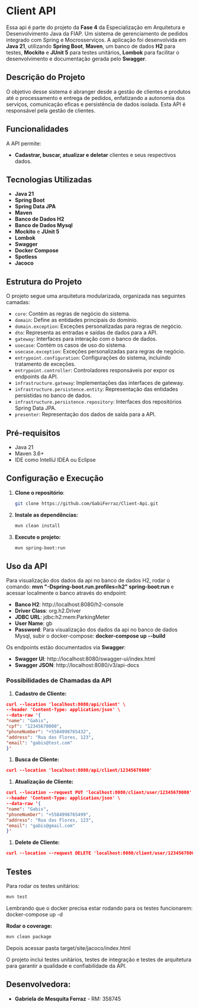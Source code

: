 # Client API
Essa api é parte do projeto da **Fase 4** da Especialização em Arquitetura e Desenvolvimento Java da FIAP.
Um sistema de gerenciamento de pedidos integrado com Spring e Mocrosserviços. A aplicação foi desenvolvida em **Java 21**,
utilizando **Spring Boot**, **Maven**, um banco de dados **H2** para testes, **Mockito** e **JUnit 5** para testes
unitários, **Lombok** para facilitar o desenvolvimento e documentação gerada pelo **Swagger**.

## Descrição do Projeto
O objetivo desse sistema é abranger desde a gestão de clientes e produtos até o processamento e entrega de pedidos, 
enfatizando a autonomia dos serviços, comunicação eficas e persistência de dados isolada. Esta API é responsável pela 
gestão de clientes.

## Funcionalidades
A API permite:
- **Cadastrar, buscar, atualizar e deletar** clientes e seus respectivos dados.

## Tecnologias Utilizadas
- **Java 21**
- **Spring Boot**
- **Spring Data JPA**
- **Maven**
- **Banco de Dados H2**
- **Banco de Dados Mysql**
- **Mockito** e **JUnit 5**
- **Lombok**
- **Swagger**
- **Docker Compose**
- **Spotless**
- **Jacoco**

## Estrutura do Projeto
O projeto segue uma arquitetura modularizada, organizada nas seguintes camadas:
- `core`: Contém as regras de negócio do sistema.
- `domain`: Define as entidades principais do domínio.
- `domain.exception`: Exceções personalizadas para regras de negócio.
- `dto`: Representa as entradas e saídas de dados para a API.
- `gateway`: Interfaces para interação com o banco de dados.
- `usecase`: Contém os casos de uso do sistema.
- `usecase.exception`: Exceções personalizadas para regras de negócio.
- `entrypoint.configuration`: Configurações do sistema, incluindo tratamento de exceções.
- `entrypoint.controller`: Controladores responsáveis por expor os endpoints da API.
- `infrastructure.gateway`: Implementações das interfaces de gateway.
- `infrastructure.persistence.entity`: Representação das entidades persistidas no banco de dados.
- `infrastructure.persistence.repository`: Interfaces dos repositórios Spring Data JPA.
- `presenter`: Representação dos dados de saída para a API.

## Pré-requisitos
- Java 21
- Maven 3.6+
- IDE como IntelliJ IDEA ou Eclipse

## Configuração e Execução
1. **Clone o repositório**:
   ```bash
   git clone https://github.com/GabiFerraz/Client-Api.git
   ```
2. **Instale as dependências:**
   ```bash
   mvn clean install
   ```
3. **Execute o projeto:**
   ```bash
   mvn spring-boot:run
   ```

## Uso da API
Para visualização dos dados da api no banco de dados H2, rodar o comando: **mvn "-Dspring-boot.run.profiles=h2" spring-boot:run**
e acessar localmente o banco através do endpoint:
- **Banco H2**: http://localhost:8080/h2-console
- **Driver Class**: org.h2.Driver
- **JDBC URL**: jdbc:h2:mem:ParkingMeter
- **User Name**: gb
- **Password**:
Para visualização dos dados da api no banco de dados Mysql, subir o docker-compose: **docker-compose up --build**

Os endpoints estão documentados via **Swagger**:
- **Swagger UI**: http://localhost:8080/swagger-ui/index.html
- **Swagger JSON**: http://localhost:8080/v3/api-docs

### Possibilidades de Chamadas da API
1. **Cadastro de Cliente:**
```json
curl --location 'localhost:8080/api/client' \
--header 'Content-Type: application/json' \
--data-raw '{
"name": "Gabis",
"cpf": "12345678000",
"phoneNumber": "+5584998765432",
"address": "Rua das Flores, 123",
"email": "gabis@test.com"
}'
```

1. **Busca de Cliente:**
```json
curl --location 'localhost:8080/api/client/12345678000'
```

1. **Atualização de Cliente:**
```json
curl --location --request PUT 'localhost:8080/client/user/12345678000' \
--header 'Content-Type: application/json' \
--data-raw '{
"name": "Gabis",
"phoneNumber": "+5584998765499",
"address": "Rua das Flores, 123",
"email": "gabis@gmail.com"
}'
```

1. **Delete de Cliente:**
```json
curl --location --request DELETE 'localhost:8080/client/user/12345678000'
```


## Testes
Para rodar os testes unitários:
```bash
mvn test
```
Lembrando que o docker precisa estar rodando para os testes funcionarem: docker-compose up -d

**Rodar o coverage:**
   ```bash
   mvn clean package
   ```
Depois acessar pasta target/site/jacoco/index.html

O projeto inclui testes unitários, testes de integração e testes de arquitetura para garantir a qualidade e
confiabilidade da API.

## Desenvolvedora:
- **Gabriela de Mesquita Ferraz** - RM: 358745